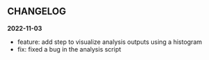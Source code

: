 ## CHANGELOG

<b>2022-11-03</b>
 * feature: add step to visualize analysis outputs using a histogram
 * fix: fixed a bug in the analysis script
